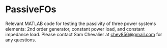 # PassiveFOs
Relevant MATLAB code for testing the passivity of three power systems elements: 2nd order generator, constant power load, and constant impedance load. Please contact Sam Chevalier at chev856@gmail.com for any questions.
